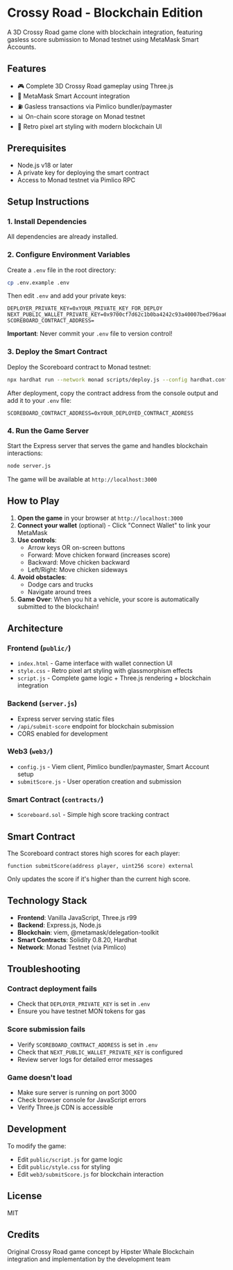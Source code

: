 # Crossy Road - Blockchain Edition

A 3D Crossy Road game clone with blockchain integration, featuring gasless score submission to Monad testnet using MetaMask Smart Accounts.

## Features

- 🎮 Complete 3D Crossy Road gameplay using Three.js
- 🔗 MetaMask Smart Account integration
- ⛽ Gasless transactions via Pimlico bundler/paymaster
- 📊 On-chain score storage on Monad testnet
- 🎨 Retro pixel art styling with modern blockchain UI

## Prerequisites

- Node.js v18 or later
- A private key for deploying the smart contract
- Access to Monad testnet via Pimlico RPC

## Setup Instructions

### 1. Install Dependencies

All dependencies are already installed.

### 2. Configure Environment Variables

Create a `.env` file in the root directory:

```bash
cp .env.example .env
```

Then edit `.env` and add your private keys:

```
DEPLOYER_PRIVATE_KEY=0xYOUR_PRIVATE_KEY_FOR_DEPLOY
NEXT_PUBLIC_WALLET_PRIVATE_KEY=0x9700cf7d62c1b0ba4242c93a40007bed796aa6aa997d549563c7d4bc7be0635c
SCOREBOARD_CONTRACT_ADDRESS=
```

**Important**: Never commit your `.env` file to version control!

### 3. Deploy the Smart Contract

Deploy the Scoreboard contract to Monad testnet:

```bash
npx hardhat run --network monad scripts/deploy.js --config hardhat.config.cjs
```

After deployment, copy the contract address from the console output and add it to your `.env` file:

```
SCOREBOARD_CONTRACT_ADDRESS=0xYOUR_DEPLOYED_CONTRACT_ADDRESS
```

### 4. Run the Game Server

Start the Express server that serves the game and handles blockchain interactions:

```bash
node server.js
```

The game will be available at `http://localhost:3000`

## How to Play

1. **Open the game** in your browser at `http://localhost:3000`
2. **Connect your wallet** (optional) - Click "Connect Wallet" to link your MetaMask
3. **Use controls**:
   - Arrow keys OR on-screen buttons
   - Forward: Move chicken forward (increases score)
   - Backward: Move chicken backward
   - Left/Right: Move chicken sideways
4. **Avoid obstacles**:
   - Dodge cars and trucks
   - Navigate around trees
5. **Game Over**: When you hit a vehicle, your score is automatically submitted to the blockchain!

## Architecture

### Frontend (`public/`)
- `index.html` - Game interface with wallet connection UI
- `style.css` - Retro pixel art styling with glassmorphism effects
- `script.js` - Complete game logic + Three.js rendering + blockchain integration

### Backend (`server.js`)
- Express server serving static files
- `/api/submit-score` endpoint for blockchain submission
- CORS enabled for development

### Web3 (`web3/`)
- `config.js` - Viem client, Pimlico bundler/paymaster, Smart Account setup
- `submitScore.js` - User operation creation and submission

### Smart Contract (`contracts/`)
- `Scoreboard.sol` - Simple high score tracking contract

## Smart Contract

The Scoreboard contract stores high scores for each player:

```solidity
function submitScore(address player, uint256 score) external
```

Only updates the score if it's higher than the current high score.

## Technology Stack

- **Frontend**: Vanilla JavaScript, Three.js r99
- **Backend**: Express.js, Node.js
- **Blockchain**: viem, @metamask/delegation-toolkit
- **Smart Contracts**: Solidity 0.8.20, Hardhat
- **Network**: Monad Testnet (via Pimlico)

## Troubleshooting

### Contract deployment fails
- Check that `DEPLOYER_PRIVATE_KEY` is set in `.env`
- Ensure you have testnet MON tokens for gas

### Score submission fails
- Verify `SCOREBOARD_CONTRACT_ADDRESS` is set in `.env`
- Check that `NEXT_PUBLIC_WALLET_PRIVATE_KEY` is configured
- Review server logs for detailed error messages

### Game doesn't load
- Make sure server is running on port 3000
- Check browser console for JavaScript errors
- Verify Three.js CDN is accessible

## Development

To modify the game:
- Edit `public/script.js` for game logic
- Edit `public/style.css` for styling
- Edit `web3/submitScore.js` for blockchain interaction

## License

MIT

## Credits

Original Crossy Road game concept by Hipster Whale
Blockchain integration and implementation by the development team
